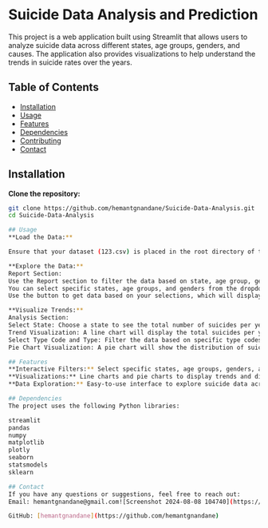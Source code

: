 # Suicide Data Analysis and Prediction

This project is a web application built using Streamlit that allows users to analyze suicide data across different states, age groups, genders, and causes. The application also provides visualizations to help understand the trends in suicide rates over the years.

## Table of Contents

- [Installation](#installation)
- [Usage](#usage)
- [Features](#features)
- [Dependencies](#dependencies)
- [Contributing](#contributing)
- [Contact](#contact)

## Installation

**Clone the repository:**

   ```bash
   git clone https://github.com/hemantgnandane/Suicide-Data-Analysis.git
   cd Suicide-Data-Analysis

## Usage
**Load the Data:**

Ensure that your dataset (123.csv) is placed in the root directory of the project.

**Explore the Data:**
Report Section:
Use the Report section to filter the data based on state, age group, gender, and other factors.
You can select specific states, age groups, and genders from the dropdown menus.
Use the button to get data based on your selections, which will display the total number of suicides.

**Visualize Trends:**
Analysis Section:
Select State: Choose a state to see the total number of suicides per year in that state.
Trend Visualization: A line chart will display the total suicides per year for the selected state.
Select Type Code and Type: Filter the data based on specific type codes and types.
Pie Chart Visualization: A pie chart will show the distribution of suicides across different age groups for the selected type.

## Features
**Interactive Filters:** Select specific states, age groups, genders, and causes to filter the data.
**Visualizations:** Line charts and pie charts to display trends and distributions.
**Data Exploration:** Easy-to-use interface to explore suicide data across multiple dimensions.

## Dependencies
The project uses the following Python libraries:

streamlit
pandas
numpy
matplotlib
plotly
seaborn
statsmodels
sklearn

## Contact
If you have any questions or suggestions, feel free to reach out: 
Email: hemantgnandane@gmail.com![Screenshot 2024-08-08 104740](https://github.com/user-attachments/assets/34b55125-05b9-4ebc-8297-682339495fe1)

GitHub: [hemantgnandane](https://github.com/hemantgnandane)



  
